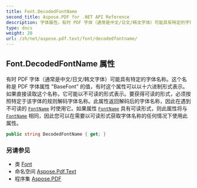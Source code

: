 ```yaml
---
title: Font.DecodedFontName
second_title: Aspose.PDF for .NET API Reference
description: 字体属性。有时 PDF 字体（通常是中文/日文/韩文字体）可能具有特定的字体名称。这个名称是 PDF 字体属性 BaseFont 的值，有时这个属性可以以十六进制形式表示。如果直接读取这个名称，它可能以不可读的形式表示。要获得可读的形式，必须按照特定于该字体的规则解码字体名称。此属性返回解码后的字体名称，因此在遇到不可读的 [`FontName`](../fontname/) 时使用它。如果属性 [`FontName`](../fontname/) 具有可读形式，则此属性将与 [`FontName`](../fontname/) 相同，因此您可以在需要以可读形式获取字体名称的任何情况下使用此属性。
type: docs
weight: 20
url: /zh/net/aspose.pdf.text/font/decodedfontname/
---
```

## Font.DecodedFontName 属性

有时 PDF 字体（通常是中文/日文/韩文字体）可能具有特定的字体名称。这个名称是 PDF 字体属性 "BaseFont" 的值，有时这个属性可以以十六进制形式表示。如果直接读取这个名称，它可能以不可读的形式表示。要获得可读的形式，必须按照特定于该字体的规则解码字体名称。此属性返回解码后的字体名称，因此在遇到不可读的 [`FontName`](../fontname/) 时使用它。如果属性 [`FontName`](../fontname/) 具有可读形式，则此属性将与 [`FontName`](../fontname/) 相同，因此您可以在需要以可读形式获取字体名称的任何情况下使用此属性。

```csharp
public string DecodedFontName { get; }
```

### 另请参见

* 类 [Font](../)
* 命名空间 [Aspose.Pdf.Text](../../../aspose.pdf.text/)
* 程序集 [Aspose.PDF](../../../)